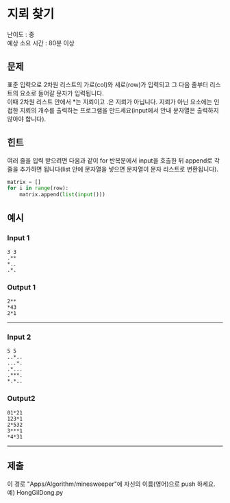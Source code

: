# 지뢰 찾기
난이도 : 중<br>
예상 소요 시간 : 80분 이상

## 문제

표준 입력으로 2차원 리스트의 가로(col)와 세로(row)가 입력되고 그 다음 줄부터 리스트의 요소로 들어갈 문자가 입력됩니다.<br>
이때 2차원 리스트 안에서 *는 지뢰이고 .은 지뢰가 아닙니다. 지뢰가 아닌 요소에는 인접한 지뢰의 개수를 출력하는 프로그램을 만드세요(input에서 안내 문자열은 출력하지 않아야 합니다).

## 힌트
여러 줄을 입력 받으려면 다음과 같이 for 반복문에서 input을 호출한 뒤 append로 각 줄을 추가하면 됩니다(list 안에 문자열을 넣으면 문자열이 문자 리스트로 변환됩니다).
```python
matrix = []
for i in range(row):
    matrix.append(list(input()))
```

## 예시

### Input 1
~~~
3 3
.**
*..
.*.
~~~
### Output 1
~~~
2**
*43
2*1
~~~

-------------------

### Input 2
~~~
5 5
..*..
...*.
.*...
.***.
*.*..
~~~
### Output2
~~~
01*21
123*1
2*532
3***1
*4*31
~~~
----------------
## 제출
이 경로 "Apps/Algorithm/minesweeper"에 자신의 이름(영어)으로 push 하세요.<br>
예) HongGilDong.py

